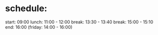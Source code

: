 # schedule:

start: 09:00
lunch: 11:00 - 12:00
break: 13:30 - 13:40
break: 15:00 - 15:10
end:   16:00 (friday: 14:00 - 16:00)